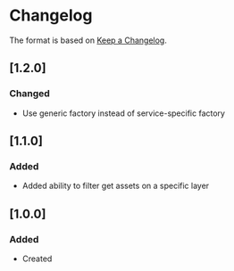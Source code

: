 # Changelog
The format is based on [Keep a Changelog](https://keepachangelog.com/en/1.0.0/).

## [1.2.0]
### Changed
- Use generic factory instead of service-specific factory

## [1.1.0]
### Added
- Added ability to filter get assets on a specific layer

## [1.0.0]
### Added
- Created
